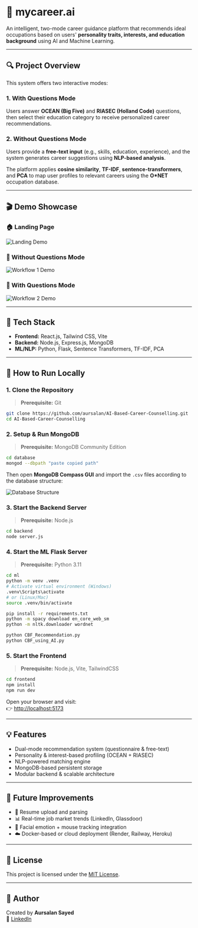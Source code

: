 
# 🎯 mycareer.ai

An intelligent, two-mode career guidance platform that recommends ideal occupations based on users' **personality traits, interests, and education background** using AI and Machine Learning.

---

## 🔍 Project Overview

This system offers two interactive modes:

### 1. **With Questions Mode**  
Users answer **OCEAN (Big Five)** and **RIASEC (Holland Code)** questions, then select their education category to receive personalized career recommendations.

### 2. **Without Questions Mode**  
Users provide a **free-text input** (e.g., skills, education, experience), and the system generates career suggestions using **NLP-based analysis**.

The platform applies **cosine similarity**, **TF-IDF**, **sentence-transformers**, and **PCA** to map user profiles to relevant careers using the **O*NET** occupation database.

---

## 🎬 Demo Showcase

### 🏠 Landing Page  
![Landing Demo](assets/demo1.gif)

### 🧠 Without Questions Mode  
![Workflow 1 Demo](assets/demo2.gif)

### 💬 With Questions Mode  
![Workflow 2 Demo](assets/demo3.gif)

---

## 🧰 Tech Stack

- **Frontend:** React.js, Tailwind CSS, Vite  
- **Backend:** Node.js, Express.js, MongoDB  
- **ML/NLP:** Python, Flask, Sentence Transformers, TF-IDF, PCA  

---

## 🚀 How to Run Locally

### 1. Clone the Repository
> **Prerequisite:** Git  
```bash
git clone https://github.com/aursalan/AI-Based-Career-Counselling.git
cd AI-Based-Career-Counselling
``` 

### 2. Setup & Run MongoDB
> **Prerequisite:** MongoDB Community Edition  
```bash
cd database
mongod --dbpath "paste copied path"
```

Then open **MongoDB Compass GUI** and import the `.csv` files according to the database structure:

![Database Structure](assets/database%20structure.png)

### 3. Start the Backend Server
> **Prerequisite:** Node.js  
```bash
cd backend
node server.js
```

### 4. Start the ML Flask Server
> **Prerequisite:** Python 3.11  
```bash
cd ml
python -m venv .venv
# Activate virtual environment (Windows)
.venv\Scripts\activate
# or (Linux/Mac)
source .venv/bin/activate

pip install -r requirements.txt
python -m spacy download en_core_web_sm
python -m nltk.downloader wordnet

python CBF_Recommendation.py
python CBF_using_AI.py
```

### 5. Start the Frontend
> **Prerequisite:** Node.js, Vite, TailwindCSS  
```bash
cd frontend
npm install
npm run dev
```

Open your browser and visit:  
👉 [http://localhost:5173](http://localhost:5173)

---

## 💡 Features

- Dual-mode recommendation system (questionnaire & free-text)
- Personality & interest-based profiling (OCEAN + RIASEC)
- NLP-powered matching engine
- MongoDB-based persistent storage
- Modular backend & scalable architecture

---

## 🔮 Future Improvements

- 📄 Resume upload and parsing
- 📊 Real-time job market trends (LinkedIn, Glassdoor)
- 🧠 Facial emotion + mouse tracking integration
- ☁️ Docker-based or cloud deployment (Render, Railway, Heroku)

---

## 📄 License

This project is licensed under the [MIT License](LICENSE).

---

## 👤 Author

Created by **Aursalan Sayed**  
🔗 [LinkedIn](https://linkedin.com/in/aursalan)
